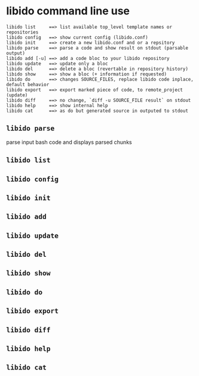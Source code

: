 # libido command line use

```
libido list     ==> list available top_level template names or repositories
libido config   ==> show current config (libido.conf)
libido init     ==> create a new libido.conf and or a repsitory
libido parse    ==> parse a code and show result on stdout (parsable output)
libido add [-u] ==> add a code bloc to your libido repository
libido update   ==> update only a bloc
libido del      ==> delete a bloc (revertable in repository history)
libido show     ==> show a bloc (+ information if requested)
libido do       ==> changes SOURCE_FILES, replace libido code inplace, default behavior
libido export   ==> export marked piece of code, to remote_project (update)
libido diff     ==> no change, `diff -u SOURCE_FILE result` on stdout
libido help     ==> show internal help
libido cat      ==> as do but generated source in outputed to stdout
```

## `libido parse`

parse input bash code and displays parsed chunks

## `libido list`
## `libido config`
## `libido init`
## `libido add`
## `libido update`
## `libido del`
## `libido show`
## `libido do`
## `libido export`
## `libido diff`
## `libido help`
## `libido cat`
